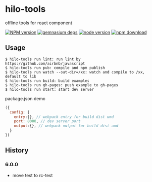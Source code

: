 # hilo-tools

offline tools for react component

[![NPM version][npm-image]][npm-url]
[![gemnasium deps][gemnasium-image]][gemnasium-url]
[![node version][node-image]][node-url]
[![npm download][download-image]][download-url]

[npm-image]: http://img.shields.io/npm/v/hilo-tools.svg?style=flat-square
[npm-url]: http://npmjs.org/package/hilo-tools
[travis-image]: https://img.shields.io/travis/jljsj33/hilo-tools.svg?style=flat-square
[travis-url]: https://travis-ci.org/jljsj33/hilo-tools
[coveralls-image]: https://img.shields.io/coveralls/jljsj33/hilo-tools.svg?style=flat-square
[coveralls-url]: https://coveralls.io/r/jljsj33/hilotools?branch=master
[gemnasium-image]: http://img.shields.io/gemnasium/jljsj33/hilo-tools.svg?style=flat-square
[gemnasium-url]: https://gemnasium.com/jljsj33/hilo-tools
[node-image]: https://img.shields.io/badge/node.js-%3E=_0.11-green.svg?style=flat-square
[node-url]: http://nodejs.org/download/
[download-image]: https://img.shields.io/npm/dm/hilo-tools.svg?style=flat-square
[download-url]: https://npmjs.org/package/hilo-tools

## Usage

```
$ hilo-tools run lint: run lint by https://github.com/airbnb/javascript
$ hilo-tools run pub: compile and npm publish
$ hilo-tools run watch --out-dir=/xx: watch and compile to /xx, default to lib
$ hilo-tools run build: build examples
$ hilo-tools run gh-pages: push example to gh-pages
$ hilo-tools run start: start dev server
```


package.json demo

```js
({
  config: {
    entry:{}, // webpack entry for build dist umd
    port: 8000, // dev server port
    output:{}, // webpack output for build dist umd
  }
})
```

## History

### 6.0.0

- move test to rc-test
